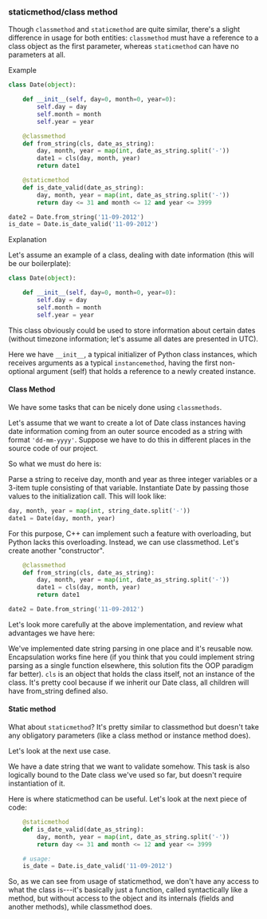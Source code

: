 ### **staticmethod/class method**

Though `classmethod` and `staticmethod` are quite similar, there's a slight difference in usage for both entities: `classmethod` must have a reference to a class object as the first parameter, whereas `staticmethod` can have no parameters at all.

Example

```python
class Date(object):

    def __init__(self, day=0, month=0, year=0):
        self.day = day
        self.month = month
        self.year = year

    @classmethod
    def from_string(cls, date_as_string):
        day, month, year = map(int, date_as_string.split('-'))
        date1 = cls(day, month, year)
        return date1

    @staticmethod
    def is_date_valid(date_as_string):
        day, month, year = map(int, date_as_string.split('-'))
        return day <= 31 and month <= 12 and year <= 3999

date2 = Date.from_string('11-09-2012')
is_date = Date.is_date_valid('11-09-2012')
```


Explanation

Let's assume an example of a class, dealing with date information (this will be our boilerplate):

```python
class Date(object):

    def __init__(self, day=0, month=0, year=0):
        self.day = day
        self.month = month
        self.year = year
```


This class obviously could be used to store information about certain dates (without timezone information; let's assume all dates are presented in UTC).

Here we have `__init__`, a typical initializer of Python class instances, which receives arguments as a typical `instancemethod`, having the first non-optional argument (self) that holds a reference to a newly created instance.

#### Class Method

We have some tasks that can be nicely done using `classmethods`.

Let's assume that we want to create a lot of Date class instances having date information coming from an outer source encoded as a string with format `'dd-mm-yyyy'`. Suppose we have to do this in different places in the source code of our project.

So what we must do here is:

Parse a string to receive day, month and year as three integer variables or a 3-item tuple consisting of that variable.
Instantiate Date by passing those values to the initialization call.
This will look like:

```python
day, month, year = map(int, string_date.split('-'))
date1 = Date(day, month, year)
```

For this purpose, C++ can implement such a feature with overloading, but Python lacks this overloading. Instead, we can use classmethod. Let's create another "constructor".

```python
    @classmethod
    def from_string(cls, date_as_string):
        day, month, year = map(int, date_as_string.split('-'))
        date1 = cls(day, month, year)
        return date1

date2 = Date.from_string('11-09-2012')
```


Let's look more carefully at the above implementation, and review what advantages we have here:

We've implemented date string parsing in one place and it's reusable now.
Encapsulation works fine here (if you think that you could implement string parsing as a single function elsewhere, this solution fits the OOP paradigm far better).
`cls` is an object that holds the class itself, not an instance of the class. It's pretty cool because if we inherit our Date class, all children will have from_string defined also.


#### Static method

What about `staticmethod`? It's pretty similar to classmethod but doesn't take any obligatory parameters (like a class method or instance method does).

Let's look at the next use case.

We have a date string that we want to validate somehow. This task is also logically bound to the Date class we've used so far, but doesn't require instantiation of it.

Here is where staticmethod can be useful. Let's look at the next piece of code:

```python
    @staticmethod
    def is_date_valid(date_as_string):
        day, month, year = map(int, date_as_string.split('-'))
        return day <= 31 and month <= 12 and year <= 3999

    # usage:
    is_date = Date.is_date_valid('11-09-2012')
```

So, as we can see from usage of staticmethod, we don't have any access to what the class is---it's basically just a function, called syntactically like a method, but without access to the object and its internals (fields and another methods), while classmethod does.